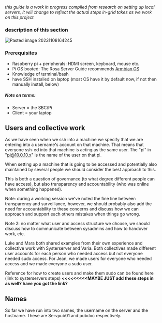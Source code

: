 
_this guide is a work in progress compiled from research on setting up local servers, it will change to reflect the actual steps in-grid takes as we work on this project_

### description of this section

 ![Pasted image 20231108164245](Pasted%20image%2020231108164245.png)
### Prerequisites
- Raspberry pi + peripherals: HDMI screen, keyboard, mouse etc. 
- Pi OS booted: The Rosa Server Guide recommends [Armbian OS](https://www.armbian.com/rpi4b/)
- Knowledge of terminal/bash
- have SSH installed on laptop (most OS have it by default now, if not then manually install, below)
##### Note on terms:
- Server = the SBC/Pi
- Client = your laptop
## Users and collective work

As we have seen when we ssh into a machine we specify that we are entering into a username's account on that machine. That means that everyone ssh-ed into that machine is acting as the same user. The "pi" in "pi@10.0.10.x" is the name of the user on that pi. 

When setting up a machine that is going to be accessed and potentially also maintained by several people we should consider the best approach to this. 

This is both a question of governance (to what degree different people can have access), but also transparency and accountability (who was online when something happened). 

Note: during a working session we've noted the fine line between transparency and surveillance, however, we should probably also add the need for accountability to these concerns and discuss how we can approach and support each others mistakes when things go wrong. 

Note 2: no matter what user and access structure we choose, we should discuss how to communicate between sysadmins and how to handover work, etc. 

Luke and Mara both shared examples from their own experience and collective work with Systerserver and Varia. Both collectives made different user accounts for each person who needed access but not everyone needed sudo access.  For Jean, we made users for everyone who needed access and we made everyone a sudo user.

Reference for how to create users and make them sudo can be found here (link to systerservers steps) **<<<<<<<<<MAYBE JUST add these steps in as well? have you got the link?**
## Names

So far we have run into two names, the username on the server and the hostname. These are Servpub01 and pubdoc respectively. 